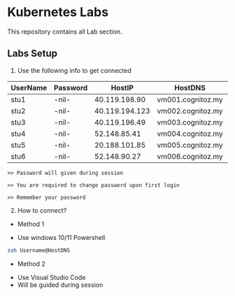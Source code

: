 # Kubernetes Labs

This repository contains all Lab section.

## Labs Setup 

1. Use the following info to get connected


| UserName | Password    | HostIP    | HostDNS    | KubeConfig |
|----------|-------------|-----------|------------|------------|
| stu1     | -nil- | 40.119.198.90  | vm001.cognitoz.my | /home/stu1/kubeconfig.yaml |
| stu2     | -nil- | 40.119.194.123 | vm002.cognitoz.my | /home/stu2/kubeconfig.yaml |
| stu3     | -nil- | 40.119.196.49  | vm003.cognitoz.my | /home/stu3/kubeconfig.yaml |
| stu4     | -nil- | 52.148.85.41   | vm004.cognitoz.my | /home/stu4/kubeconfig.yaml |
| stu5     | -nil- | 20.188.101.85  | vm005.cognitoz.my | /home/stu5/kubeconfig.yaml |
| stu6     | -nil- | 52.148.90.27   | vm006.cognitoz.my | /home/stu6/kubeconfig.yaml |

    >> Password will given during session

    >> You are required to change password upon first login 

    >> Remember your password 

2. How to connect?
* Method 1 
- Use windows 10/11 Powershell 
```sh 
ssh Username@HostDNS 
```

* Method 2 
- Use Visual Studio Code 
- Will be guided during session 